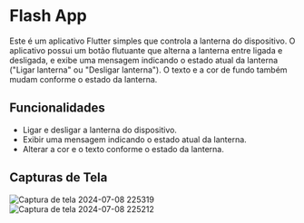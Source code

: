 # Flash App

Este é um aplicativo Flutter simples que controla a lanterna do dispositivo. O aplicativo possui um botão flutuante que alterna a lanterna entre ligada e desligada, e exibe uma mensagem indicando o estado atual da lanterna ("Ligar lanterna" ou "Desligar lanterna"). O texto e a cor de fundo também mudam conforme o estado da lanterna.

## Funcionalidades
- Ligar e desligar a lanterna do dispositivo.
- Exibir uma mensagem indicando o estado atual da lanterna.
- Alterar a cor e o texto conforme o estado da lanterna.

## Capturas de Tela
![Captura de tela 2024-07-08 225319](https://github.com/matheusbeezerra/flash_app/assets/77506878/b819de18-8e7d-4265-ac27-7d23da785cd2)
![Captura de tela 2024-07-08 225212](https://github.com/matheusbeezerra/flash_app/assets/77506878/e13df2cc-03ab-47ab-aa09-c9b1b7be21a5)
